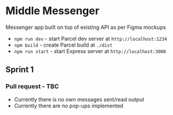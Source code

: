 # Middle Messenger

Messenger app built on top of existing API as per Figma mockups

-   `npm run dev` - start Parcel dev server at `http://localhost:1234`
-   `npm build` - create Parcel build at `./dist`
-   `npm run start` - start Express server at `http://localhost:3000`

## Sprint 1

### Pull request - TBC

-   Currently there is no own messages sent/read output
-   Currently there are no pop-ups implemented
